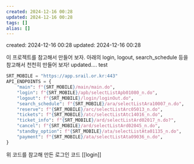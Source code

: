 ```yaml
---
created: 2024-12-16 00:28
updated: 2024-12-16 00:28
tags: []
alias: []
---
```


created: 2024-12-16 00:28
updated: 2024-12-16 00:28

이 프로젝트를 참고해서 만들어 보자.
아래의 login, logout, search_schedule 등을 참고해서 천천히 만들어 보자!
updated.... test



```python
SRT_MOBILE = "https://app.srail.or.kr:443"
API_ENDPOINTS = {
    "main": f"{SRT_MOBILE}/main/main.do",
    "login": f"{SRT_MOBILE}/apb/selectListApb01080_n.do",
    "logout": f"{SRT_MOBILE}/login/loginOut.do",
    "search_schedule": f"{SRT_MOBILE}/ara/selectListAra10007_n.do",
    "reserve": f"{SRT_MOBILE}/arc/selectListArc05013_n.do",
    "tickets": f"{SRT_MOBILE}/atc/selectListAtc14016_n.do",
    "ticket_info": f"{SRT_MOBILE}/ard/selectListArd02017_n.do?",
    "cancel": f"{SRT_MOBILE}/ard/selectListArd02045_n.do",
    "standby_option": f"{SRT_MOBILE}/ata/selectListAta01135_n.do",
    "payment": f"{SRT_MOBILE}/ata/selectListAta09036_n.do",
}

```

위 코드를 참고해 만든 로그인 코드 [[login]]

